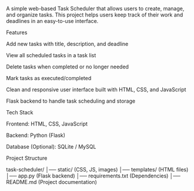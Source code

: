A simple web-based Task Scheduler that allows users to create, manage, and organize tasks. This project helps users keep track of their work and deadlines in an easy-to-use interface.

Features

Add new tasks with title, description, and deadline

View all scheduled tasks in a task list

Delete tasks when completed or no longer needed

Mark tasks as executed/completed

Clean and responsive user interface built with HTML, CSS, and JavaScript

Flask backend to handle task scheduling and storage

Tech Stack

Frontend: HTML, CSS, JavaScript

Backend: Python (Flask)

Database (Optional): SQLite / MySQL

Project Structure

task-scheduler/
│── static/ (CSS, JS, images)
│── templates/ (HTML files)
│── app.py (Flask backend)
│── requirements.txt (Dependencies)
│── README.md (Project documentation)

